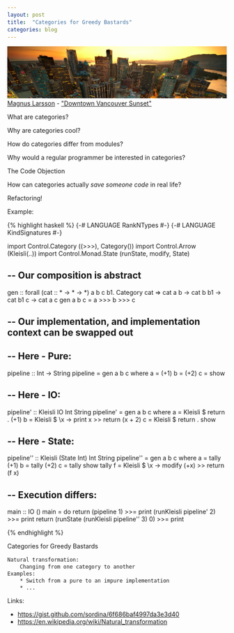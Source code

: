 ```yaml
---
layout: post
title:  "Categories for Greedy Bastards"
categories: blog
---
```


<p class="attribution">
	<img src="/images/categories-greedy-bastards/sunset.png" class="image fit" />
	<a href="https://www.flickr.com/photos/magnusl3d/">Magnus Larsson</a> -
	<a href="https://www.flickr.com/photos/magnusl3d/6044910841/in/photolist-dmqo1k-3YZgPn-adaKoH-cJaJt7-dxUvSk-dDwcqL-b5jvN6-gtu2M-8CijDG-8CijF5-9GKKWa-9aq6sY-5VE1v5-pgqYaf-6b3H9z-53CH1r-9aq6y1-9aq6vj-8ZXg6f-E9454-9amXga-9amXiz-9amXsZ-9aq6Ju-9amXcP-oMbPWZ-bWWwyo-ddafLx-a9ucd3-byAttU-dqoz7g-dsh314-7nHEhW-cYZaF1-cKGyL5-55S2Ty-pK93nD-nBwAz3-donk6s-dBvmeN-dhmDET-9amXq2-j5NXvx-bDUaHS-62aNkd-626z8v-9L46aG-dz6GRX-nuQFRn-626z9n">"Downtown Vancouver Sunset"</a>
</p>


What are categories?

Why are categories cool?

How do categories differ from modules?

Why would a regular programmer be interested in categories?

The Code Objection

How can categories actually _save someone code_ in real life?

Refactoring!

Example:

{% highlight haskell %}
{-# LANGUAGE RankNTypes #-}
{-# LANGUAGE KindSignatures #-}

import Control.Category    ((>>>), Category())
import Control.Arrow       (Kleisli(..))
import Control.Monad.State (runState, modify, State)

-- Our composition is abstract
--
gen :: forall (cat :: * -> * -> *) a b c b1.
       Category cat =>
       cat a b -> cat b b1 -> cat b1 c -> cat a c
gen a b c = a >>> b >>> c

-- Our implementation, and implementation context can be swapped out
--
-- Here - Pure:
--
pipeline :: Int -> String
pipeline = gen a b c
  where
  a = (+1)
  b = (+2)
  c = show

-- Here - IO:
--
pipeline' :: Kleisli IO Int String
pipeline' = gen a b c
  where
  a = Kleisli $ return . (+1)
  b = Kleisli $ \x -> print x >> return (x + 2)
  c = Kleisli $ return . show

-- Here - State:
--
pipeline'' :: Kleisli (State Int) Int String
pipeline'' = gen a b c
  where
  a = tally (+1)
  b = tally (+2)
  c = tally show
  tally f = Kleisli $ \x -> modify (+x) >> return (f x)

-- Execution differs:
--
main :: IO ()
main = do
  return     (pipeline   1)                         >>= print
  (runKleisli pipeline'  2)                         >>= print
  return     (runState (runKleisli pipeline'' 3) 0) >>= print


{% endhighlight %}


Categories for Greedy Bastards

	Natural transformation:
		Changing from one category to another
	Examples:
		* Switch from a pure to an impure implementation
		* ...

<!--more-->

Links:

* <https://gist.github.com/sordina/6f686baf4997da3e3d40>
* <https://en.wikipedia.org/wiki/Natural_transformation>
